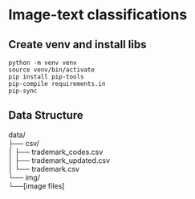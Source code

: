 # Image-text classifications  

## Create venv and install libs  

```
python -m venv venv
source venv/bin/activate
pip install pip-tools
pip-compile requirements.in
pip-sync
```

## Data Structure  
data/  
├── csv/  
│   ├── trademark_codes.csv  
│   ├── trademark_updated.csv  
│   └── trademark.csv  
└── img/  
    └──[image files]  
